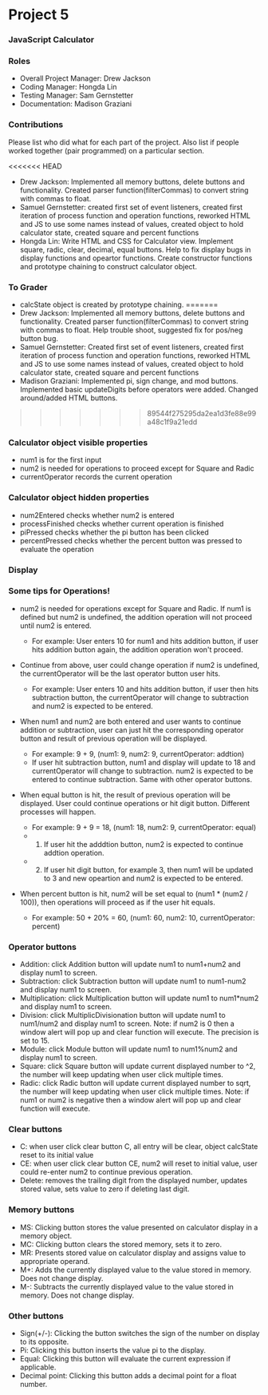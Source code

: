# Project 5
### JavaScript Calculator

### Roles
* Overall Project Manager: Drew Jackson
* Coding Manager: Hongda Lin
* Testing Manager: Sam Gernstetter
* Documentation: Madison Graziani

### Contributions
Please list who did what for each part of the project.
Also list if people worked together (pair programmed) on a particular section.

<<<<<<< HEAD
* Drew Jackson: Implemented all memory buttons, delete buttons and functionality. Created parser function(filterCommas) to convert string with commas to float.
* Samuel Gernstetter: created first set of event listeners, created first iteration of process function and operation functions, reworked HTML and JS to use some names instead of values, created object to hold calculator state, created square and percent functions
* Hongda Lin: Write HTML and CSS for Calculator view. Implement square, radic, clear, decimal, equal buttons. Help to fix display bugs in display functions and opeartor functions. Create constructor functions and prototype chaining to construct calculator object.

### To Grader
* calcState object is created by prototype chaining.
=======
* Drew Jackson: Implemented all memory buttons, delete buttons and functionality. Created parser function(filterCommas) to convert string with commas to float. Help trouble shoot, suggested fix for pos/neg button bug.
* Samuel Gernstetter: Created first set of event listeners, created first iteration of process function and operation functions, reworked HTML and JS to use some names instead of values, created object to hold calculator state, created square and percent functions
* Madison Graziani: Implemented pi, sign change, and mod buttons. Implemented basic updateDigits before operators were added. Changed around/added HTML buttons.
>>>>>>> 89544f275295da2ea1d3fe88e99a48c1f9a21edd

### Calculator object visible properties
* num1 is for the first input
* num2 is needed for operations to proceed except for Square and Radic
* currentOperator records the current operation

### Calculator object hidden properties
* num2Entered checks whether num2 is entered
* processFinished checks whether current operation is finished
* piPressed checks whether the pi button has been clicked
* percentPressed checks whether the percent button was pressed to evaluate the operation

### Display

### Some tips for Operations!
* num2 is needed for operations except for Square and Radic. If num1 is defined but num2 is undefined, the addition operation will not proceed until num2 is entered.  
    * For example: User enters 10 for num1 and hits addition button, if user hits addition button again, the addition operation won't proceed.

* Continue from above, user could change operation if num2 is undefined, the currentOperator will be the last operator button user hits.
    * For example: User enters 10 and hits addition button, if user then hits subtraction button, the currentOperator will change to subtraction and num2 is expected to be entered.

* When num1 and num2 are both entered and user wants to continue addition or subtraction, user can just hit the corresponding operator button and result of previous operation will be displayed.
    * For example: 9 + 9, (num1: 9, num2: 9, currentOperator: addtion)
    * If user hit subtraction button, num1 and display will update to 18 and currentOperator will change to subtraction. num2 is expected to be entered to continue subtraction. Same with other operator buttons. 

* When equal button is hit, the result of previous operation will be displayed. User could continue operations or hit digit button. Different processes will happen.
    * For example: 9 + 9 = 18, (num1: 18, num2: 9, currentOperator: equal) 
    * 1. If user hit the adddtion button, num2 is expected to continue addtion operation. 
    * 2. If user hit digit button, for example 3, then num1 will be updated to 3 and new opeartion and num2 is expected to be entered.

* When percent button is hit, num2 will be set equal to (num1 * (num2 / 100)), then operations will proceed as if the user hit equals.
    * For example: 50 + 20% = 60, (num1: 60, num2: 10, currentOperator: percent)


### Operator buttons
* Addition: click Addition button will update num1 to num1+num2 and display num1 to screen.
* Subtraction: click Subtraction button will update num1 to num1-num2 and display num1 to screen.
* Multiplication: click Multiplication button will update num1 to num1*num2 and display num1 to screen.
* Division: click MultiplicDivisionation button will update num1 to num1/num2 and display num1 to screen. Note: if num2 is 0 then a window alert will pop up and clear function will execute. The precision is set to 15.
* Module: click Module button will update num1 to num1%num2 and display num1 to screen.
* Square: click Square button will update current displayed number to ^2, the number will keep updating when user click multiple times.
* Radic: click Radic button will update current displayed number to sqrt, the number will keep updating when user click multiple times. Note: if num1 or num2 is negative then a window alert will pop up and clear function will execute.

### Clear buttons
* C: when user click clear button C, all entry will be clear, object calcState reset to its initial value
* CE: when user click clear button CE, num2 will reset to initial value, user could re-enter num2 to continue previous operation.
* Delete: removes the trailing digit from the displayed number, updates stored value, sets value to zero if deleting last digit.

### Memory buttons
* MS: Clicking button stores the value presented on calculator display in a memory object.
* MC: Clicking button clears the stored memory, sets it to zero.
* MR: Presents stored value on calculator display and assigns value to appropriate operand.
* M+: Adds the currently displayed value to the value stored in memory. Does not change display.
* M-: Subtracts the currently displayed value to the value stored in memory. Does not change display.

### Other buttons
* Sign(+/-): Clicking the button switches the sign of the number on display to its opposite.
* Pi: Clicking this button inserts the value pi to the display.
* Equal: Clicking this button will evaluate the current expression if applicable.
* Decimal point: Clicking this button adds a decimal point for a float number.
